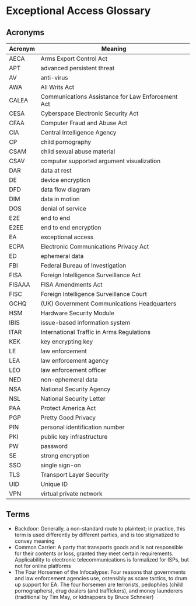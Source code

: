# Exceptional Access Glossary

## Acronyms

<!-- NOTE: capitalize as you would in the middle of a sentence -->

<!-- start acronyms -->

| Acronym | Meaning                                           |
| ------- | ------------------------------------------------- |
| AECA    | Arms Export Control Act                           |
| APT     | advanced persistent threat                        |
| AV      | anti-virus                                        |
| AWA     | All Writs Act                                     |
| CALEA   | Communications Assistance for Law Enforcement Act |
| CESA    | Cyberspace Electronic Security Act                |
| CFAA    | Computer Fraud and Abuse Act                      |
| CIA     | Central Intelligence Agency                       |
| CP      | child pornography                                 |
| CSAM    | child sexual abuse material                       |
| CSAV    | computer supported argument visualization         |
| DAR     | data at rest                                      |
| DE      | device encryption                                 |
| DFD     | data flow diagram                                 |
| DIM     | data in motion                                    |
| DOS     | denial of service                                 |
| E2E     | end to end                                        |
| E2EE    | end to end encryption                             |
| EA      | exceptional access                                |
| ECPA    | Electronic Communications Privacy Act             |
| ED      | ephemeral data                                    |
| FBI     | Federal Bureau of Investigation                   |
| FISA    | Foreign Intelligence Surveillance Act             |
| FISAAA  | FISA Amendments Act                               |
| FISC    | Foreign Intelligence Surveillance Court           |
| GCHQ    | (UK) Government Communications Headquarters       |
| HSM     | Hardware Security Module                          |
| IBIS    | issue-based information system                    |
| ITAR    | International Traffic in Arms Regulations         |
| KEK     | key encrypting key                                |
| LE      | law enforcement                                   |
| LEA     | law enforcement agency                            |
| LEO     | law enforcement officer                           |
| NED     | non-ephemeral data                                |
| NSA     | National Security Agency                          |
| NSL     | National Security Letter                          |
| PAA     | Protect America Act                               |
| PGP     | Pretty Good Privacy                               |
| PIN     | personal identification number                    |
| PKI     | public key infrastructure                         |
| PW      | password                                          |
| SE      | strong encryption                                 |
| SSO     | single sign-on                                    |
| TLS     | Transport Layer Security                          |
| UID     | Unique ID                                         |
| VPN     | virtual private network                           |

<!-- end acronyms -->

## Terms

<!-- NOTE: Do not end with a period. The package adds this for you. -->

<!-- start terms -->

- Backdoor: Generally, a non-standard route to plaintext; in practice, this term is used differently by different
  parties, and is too stigmatized to convey meaning
- Common Carrier: A party that transports goods and is not responsible for their contents or loss, granted they meet
  certain requirements. Applicability to electronic telecommunications is formalized for ISPs, but not for online
  platforms
- The Four Horsemen of the Infocalypse: Four reasons that governments and law enforcement agencies use, ostensibly as
  scare tactics, to drum up support for EA. The four horsemen are terrorists, pedophiles (child pornographers), drug
  dealers (and traffickers), and money launderers (traditional by Tim May, or kidnappers by Bruce Schneier)

<!-- end terms -->
